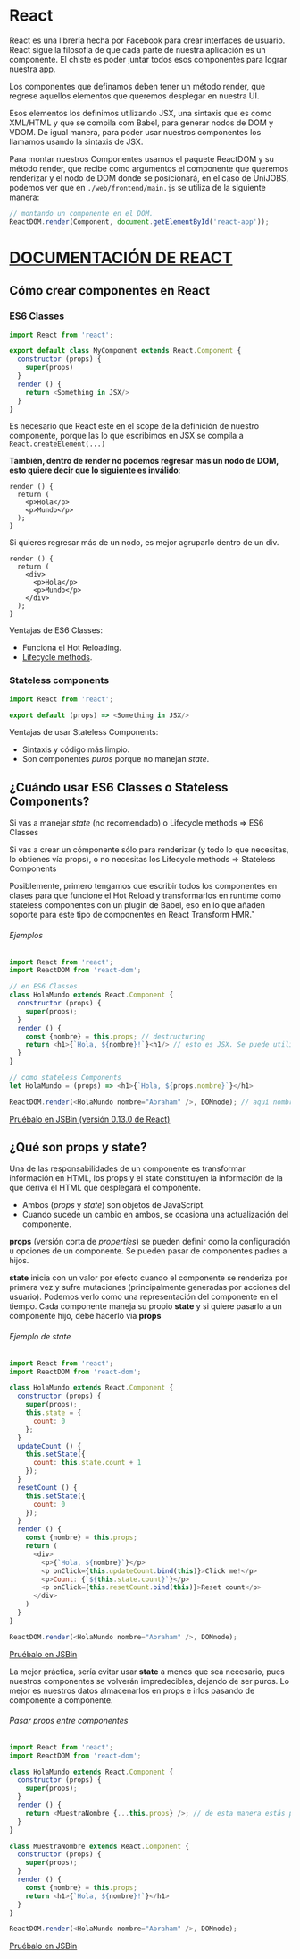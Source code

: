 # React

React es una librería hecha por Facebook para crear interfaces de usuario. React sigue la filosofía de que cada parte de nuestra aplicación es un componente. El chiste es poder juntar todos esos componentes para lograr nuestra app.

Los componentes que definamos deben tener un método render, que regrese aquellos elementos que queremos desplegar en nuestra UI.

Esos elementos los definimos utilizando JSX, una sintaxis que es como XML/HTML y que se compila com Babel, para generar nodos de DOM y VDOM. De igual manera, para poder usar nuestros componentes los llamamos usando la sintaxis de JSX.

Para montar nuestros Componentes usamos el paquete ReactDOM y su método render, que recibe como argumentos el componente que queremos renderizar y el nodo de DOM donde se posicionará, en el caso de UniJOBS, podemos ver que en ```./web/frontend/main.js``` se utiliza de la siguiente manera:

```js
// montando un componente en el DOM.
ReactDOM.render(Component, document.getElementById('react-app'));
```

# [DOCUMENTACIÓN DE REACT](http://facebook.github.io/react/)

## Cómo crear componentes en React

### ES6 Classes

```js
import React from 'react';

export default class MyComponent extends React.Component {
  constructor (props) {
    super(props)
  }
  render () {
    return <Something in JSX/>
  }
}
```

Es necesario que React este en el scope de la definición de nuestro componente, porque las lo que escribimos en JSX se compila a ```React.createElement(...)```

__También, dentro de render no podemos regresar más un nodo de DOM, esto quiere decir que lo siguiente es inválido__:

```
render () {
  return (
    <p>Hola</p>
    <p>Mundo</p>
  );
}
```

Si quieres regresar más de un nodo, es mejor agruparlo dentro de un div.

```
render () {
  return (
    <div>
      <p>Hola</p>
      <p>Mundo</p>
    </div>
  );
}
```

Ventajas de ES6 Classes:

  - Funciona el Hot Reloading.
  - [Lifecycle methods](https://facebook.github.io/react/docs/component-specs.html#lifecycle-methods).

### Stateless components

```js
import React from 'react';

export default (props) => <Something in JSX/>
```

Ventajas de usar Stateless Components:
  - Sintaxis y código más limpio.
  - Son componentes _puros_ porque no manejan _state_.

## ¿Cuándo usar ES6 Classes o Stateless Components?

Si vas a manejar _state_ (no recomendado) o Lifecycle methods => ES6 Classes

Si vas a crear un cómponente sólo para renderizar (y todo lo que necesitas, lo obtienes vía props), o no necesitas los Lifecycle methods => Stateless Components

Posiblemente, primero tengamos que escribir todos los componentes en clases para que funcione el Hot Reload y transformarlos en runtime como stateless componentes con un plugin de Babel, eso en lo que añaden soporte para este tipo de componentes en React Transform HMR.˚

###### Ejemplos
```js
import React from 'react';
import ReactDOM from 'react-dom';

// en ES6 Classes
class HolaMundo extends React.Component {
  constructor (props) {
    super(props);
  }
  render () {
    const {nombre} = this.props; // destructuring
    return <h1>{`Hola, ${nombre}!`}<h1/> // esto es JSX. Se puede utilizar lógica de JavaScript escribiendo tu código entre llaves {}.
  }
}

// como stateless Components
let HolaMundo = (props) => <h1>{`Hola, ${props.nombre}`}</h1>

ReactDOM.render(<HolaMundo nombre="Abraham" />, DOMnode); // aquí nombre es una prop.
```

[Pruébalo en JSBin (versión 0.13.0 de React)](http://jsbin.com/fumiqiqisu/edit?html,js,output)

## ¿Qué son props y state?

Una de las responsabilidades de un componente es transformar información en HTML, los props y el state constituyen la información de la que deriva el HTML que desplegará el componente.

- Ambos (_props_ y _state_) son objetos de JavaScript.
- Cuando sucede un cambio en ambos, se ocasiona una actualización del componente.

__props__ (versión corta de _properties_) se pueden definir como la configuración u opciones de un componente. Se pueden pasar de componentes padres a hijos.

__state__ inicia con un valor por efecto cuando el componente se renderiza por primera vez y sufre mutaciones (principalmente generadas por acciones del usuario). Podemos verlo como una representación del componente en el tiempo. Cada componente maneja su propio __state__ y si quiere pasarlo a un componente hijo, debe hacerlo vía __props__

###### Ejemplo de state
```js
import React from 'react';
import ReactDOM from 'react-dom';

class HolaMundo extends React.Component {
  constructor (props) {
    super(props);
    this.state = {
      count: 0
    };
  }
  updateCount () {
    this.setState({
      count: this.state.count + 1
    });
  }
  resetCount () {
    this.setState({
      count: 0
    });
  }
  render () {
    const {nombre} = this.props;
    return (
      <div>
        <p>{`Hola, ${nombre}`}</p>
        <p onClick={this.updateCount.bind(this)}>Click me!</p>
        <p>Count: {`${this.state.count}`}</p>
        <p onClick={this.resetCount.bind(this)}>Reset count</p>
      </div>
    )
  }
}

ReactDOM.render(<HolaMundo nombre="Abraham" />, DOMnode);
```

[Pruébalo en JSBin](http://jsbin.com/vozovetopa/edit?html,js,output)

La mejor práctica, sería evitar usar __state__ a menos que sea necesario, pues nuestros componentes se volverán impredecibles, dejando de ser puros. Lo mejor es nuestros datos almacenarlos en props e irlos pasando de componente a componente.

###### Pasar props entre componentes

```js
import React from 'react';
import ReactDOM from 'react-dom';

class HolaMundo extends React.Component {
  constructor (props) {
    super(props);
  }
  render () {
    return <MuestraNombre {...this.props} />; // de esta manera estás pasando todos los props de HolaMundo a MuestraNombre
  }
}

class MuestraNombre extends React.Component {
  constructor (props) {
    super(props);
  }
  render () {
    const {nombre} = this.props;
    return <h1>{`Hola, ${nombre}!`}</h1>
  }
}

ReactDOM.render(<HolaMundo nombre="Abraham" />, DOMnode);
```

[Pruébalo en JSBin](http://jsbin.com/zomalamuvu/1/edit?html,js,output)
